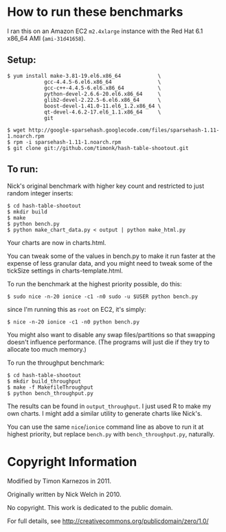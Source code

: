 How to run these benchmarks
===========================

I ran this on an Amazon EC2 `m2.4xlarge` instance with the Red Hat 6.1 x86\_64 AMI (`ami-31d41658`).

Setup:
------

    $ yum install make-3.81-19.el6.x86_64            \
                gcc-4.4.5-6.el6.x86_64               \
                gcc-c++-4.4.5-6.el6.x86_64           \
                python-devel-2.6.6-20.el6.x86_64     \
                glib2-devel-2.22.5-6.el6.x86_64      \
                boost-devel-1.41.0-11.el6_1.2.x86_64 \
                qt-devel-4.6.2-17.el6_1.1.x86_64     \
                git

    $ wget http://google-sparsehash.googlecode.com/files/sparsehash-1.11-1.noarch.rpm
    $ rpm -i sparsehash-1.11-1.noarch.rpm
    $ git clone git://github.com/timonk/hash-table-shootout.git

To run:
-------

Nick's original benchmark with higher key count and restricted to just random integer inserts:

    $ cd hash-table-shootout
    $ mkdir build
    $ make
    $ python bench.py
    $ python make_chart_data.py < output | python make_html.py

Your charts are now in charts.html.

You can tweak some of the values in bench.py to make it run faster at the
expense of less granular data, and you might need to tweak some of the tickSize
settings in charts-template.html.

To run the benchmark at the highest priority possible, do this:

    $ sudo nice -n-20 ionice -c1 -n0 sudo -u $USER python bench.py

since I'm running this as `root` on EC2, it's simply:

    $ nice -n-20 ionice -c1 -n0 python bench.py

You might also want to disable any swap files/partitions so that swapping
doesn't influence performance.  (The programs will just die if they try to
allocate too much memory.)

To run the throughput benchmark:

    $ cd hash-table-shootout
    $ mkdir build_throughput
    $ make -f MakefileThroughput
    $ python bench_throughput.py

The results can be found in `output_throughput`. I just used R to make my own charts. I might add a similar utility to generate charts like Nick's.

You can use the same `nice`/`ionice` command line as above to run it at highest priority, but replace `bench.py` with `bench_throughput.py`, naturally.

Copyright Information
=====================

Modified by Timon Karnezos in 2011.

Originally written by Nick Welch in 2010.

No copyright.  This work is dedicated to the public domain.

For full details, see http://creativecommons.org/publicdomain/zero/1.0/

